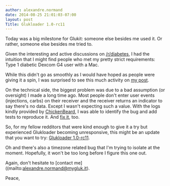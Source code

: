 ```yaml
---
author: alexandre.normand
date: 2014-08-25 21:01:03-07:00
layout: post
Title: Glukloader 1.0-rc11
---
```


Today was a big milestone for Glukit: someone else besides me used it. Or rather, someone else besides me tried to. 

Given the interesting and active discussions on [/r/diabetes](http://www.reddit.com/r/diabetes/), I had the intuition that I might find people who met my pretty strict requirements: Type 1 diabetic Dexcom G4 user with a Mac.

While this didn't go as smoothly as I would have hoped as people were giving it a spin, I was surprised to see this much activity on [my post](http://www.reddit.com/r/diabetes/comments/2ei3qe/type_1_diabetic_and_software_engineer_i_thought_i/). 

On the technical side, the biggest problem was due to a bad assumption (or oversight) I made a long time ago. Most people don't enter user events (injections, carbs) on their receiver and the receiver returns an indicator to say there's no data. Except I wasn't expecting such a value. With the logs kindly provided by [ChickenBeard](https://github.com/ChickenBeard), I was able to identify the bug and add tests to reproduce it. And [fix it](https://github.com/alexandre-normand/bloodSheltie/pull/22), too. 

So, for my fellow redditors that were kind enough to give it a try but experienced Glukloader becoming unresponsive, this might be an update that you want to try: [Glukloader 1.0-rc11](https://www.dropbox.com/s/ud6j8ped7wlnija/glukloader%201.0-rc11.dmg?dl=1). 

Oh and there's also a timezone related bug that I'm trying to isolate at the moment. Hopefully, it won't be too long before I figure this one out.

Again, don't hesitate to [contact me]((mailto:alexandre.normand@mygluk.it).

Peace,